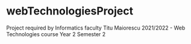 # webTechnologiesProject
Project required by Informatics faculty Titu Maiorescu 2021/2022 - Web Technologies course Year 2 Semester 2
